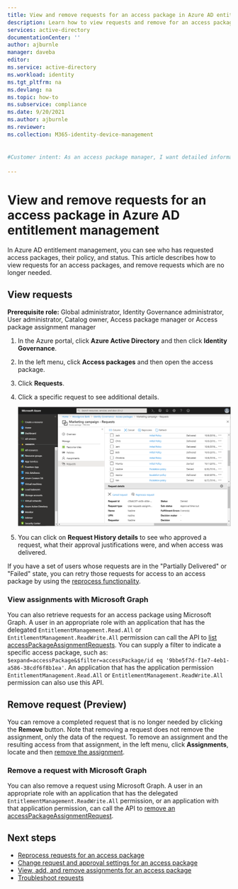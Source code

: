 ```yaml
---
title: View and remove requests for an access package in Azure AD entitlement management - Azure Active Directory
description: Learn how to view requests and remove for an access package in Azure Active Directory entitlement management.
services: active-directory
documentationCenter: ''
author: ajburnle
manager: daveba
editor: 
ms.service: active-directory
ms.workload: identity
ms.tgt_pltfrm: na
ms.devlang: na
ms.topic: how-to
ms.subservice: compliance
ms.date: 9/20/2021
ms.author: ajburnle
ms.reviewer: 
ms.collection: M365-identity-device-management


#Customer intent: As an access package manager, I want detailed information about requests for access packages so that I can view the status and troubleshoot any issues.

---
```

# View and remove requests for an access package in Azure AD entitlement management

In Azure AD entitlement management, you can see who has requested access packages, their policy, and status. This article describes how to view requests for an access packages, and remove requests which are no longer needed.

## View requests

**Prerequisite role:** Global administrator, Identity Governance administrator, User administrator, Catalog owner, Access package manager or Access package assignment manager

1. In the Azure portal, click **Azure Active Directory** and then click **Identity Governance**.

1. In the left menu, click **Access packages** and then open the access package.

1. Click **Requests**.

1. Click a specific request to see additional details.

    ![List of requests for an access package](./media/entitlement-management-access-package-requests/requests-list.png)

1. You can click on **Request History details** to see who approved a request, what their approval justifications were, and when access was delivered.

If you have a set of users whose requests are in the "Partially Delivered" or "Failed" state, you can retry those requests for access to an access package  by using the [reprocess functionality](entitlement-management-reprocess-access-package-requests.md).

### View assignments with Microsoft Graph
You can also retrieve requests for an access package using Microsoft Graph.  A user in an appropriate role with an application that has the delegated `EntitlementManagement.Read.All` or `EntitlementManagement.ReadWrite.All` permission can call the API to [list accessPackageAssignmentRequests](/graph/api/accesspackageassignmentrequest-list?view=graph-rest-beta&preserve-view=true). You can supply a filter to indicate a specific access package, such as: `$expand=accessPackage&$filter=accessPackage/id eq '9bbe5f7d-f1e7-4eb1-a586-38cdf6f8b1ea'`. An application that has the application permission `EntitlementManagement.Read.All` or `EntitlementManagement.ReadWrite.All` permission can also use this API.

## Remove request (Preview)

You can remove a completed request that is no longer needed by clicking the **Remove** button.
Note that removing a request does not remove the assignment, only the data of the request. To remove an assignment and the resulting access from that assignment, in the left menu, click **Assignments**, locate and then [remove the assignment](entitlement-management-access-package-assignments.md).

### Remove a request with Microsoft Graph
You can also remove a request using Microsoft Graph.  A user in an appropriate role with an application that has the delegated `EntitlementManagement.ReadWrite.All` permission, or an application with that application permission, can call the API to [remove an accessPackageAssignmentRequest](/graph/api/accesspackageassignmentrequest-delete?view=graph-rest-beta&preserve-view=true).


## Next steps

- [Reprocess requests for an access package](entitlement-management-reprocess-access-package-requests.md)
- [Change request and approval settings for an access package](entitlement-management-access-package-request-policy.md)
- [View, add, and remove assignments for an access package](entitlement-management-access-package-assignments.md)
- [Troubleshoot requests](entitlement-management-troubleshoot.md#requests)
